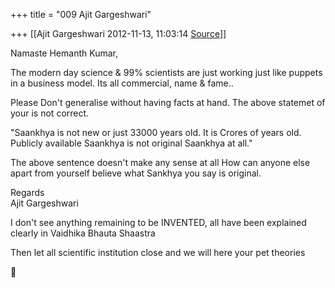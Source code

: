 +++
title = "009 Ajit Gargeshwari"

+++
[[Ajit Gargeshwari	2012-11-13, 11:03:14 [Source](https://groups.google.com/g/bvparishat/c/OnihvOrH4gc)]]



Namaste Hemanth Kumar,

  
  
The modern day science & 99% scientists are just working just like puppets in a business model. Its all commercial, name & fame..  
  

Please Don't generalise without having facts at hand. The above statemet of your is not correct.

  
  
"Saankhya is not new or just 33000 years old. It is Crores of years old. Publicly available Saankhya is not original Saankhya at all."  
  

The above sentence doesn't make any sense at all How can anyone else apart from yourself believe what Sankhya you say is original.  
  
Regards  
Ajit Gargeshwari

  
  
  
I don't see anything remaining to be INVENTED, all have been explained clearly in Vaidhika Bhauta Shaastra  

Then let all scientific institution close and we will here your pet theories




